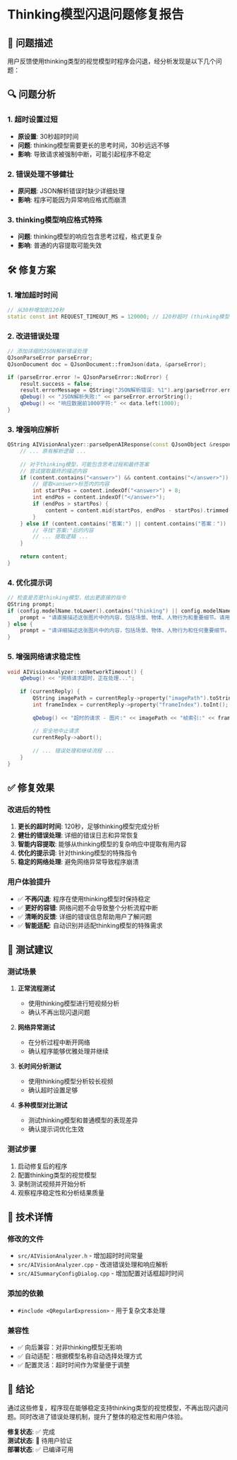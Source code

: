 # Thinking模型闪退问题修复报告

## 🐛 问题描述
用户反馈使用thinking类型的视觉模型时程序会闪退，经分析发现是以下几个问题：

## 🔍 问题分析

### 1. 超时设置过短
- **原设置**: 30秒超时时间
- **问题**: thinking模型需要更长的思考时间，30秒远远不够
- **影响**: 导致请求被强制中断，可能引起程序不稳定

### 2. 错误处理不够健壮
- **原问题**: JSON解析错误时缺少详细处理
- **影响**: 程序可能因为异常响应格式而崩溃

### 3. thinking模型响应格式特殊
- **问题**: thinking模型的响应包含思考过程，格式更复杂
- **影响**: 普通的内容提取可能失效

## 🛠️ 修复方案

### 1. 增加超时时间
```cpp
// 从30秒增加到120秒
static const int REQUEST_TIMEOUT_MS = 120000; // 120秒超时 (thinking模型需要更长时间)
```

### 2. 改进错误处理
```cpp
// 添加详细的JSON解析错误处理
QJsonParseError parseError;
QJsonDocument doc = QJsonDocument::fromJson(data, &parseError);

if (parseError.error != QJsonParseError::NoError) {
    result.success = false;
    result.errorMessage = QString("JSON解析错误: %1").arg(parseError.errorString());
    qDebug() << "JSON解析失败:" << parseError.errorString();
    qDebug() << "响应数据前1000字符:" << data.left(1000);
}
```

### 3. 增强响应解析
```cpp
QString AIVisionAnalyzer::parseOpenAIResponse(const QJsonObject &response) const {
    // ... 原有解析逻辑 ...
    
    // 对于thinking模型，可能包含思考过程和最终答案
    // 尝试提取最终的描述内容
    if (content.contains("<answer>") && content.contains("</answer>")) {
        // 提取<answer>标签内的内容
        int startPos = content.indexOf("<answer>") + 8;
        int endPos = content.indexOf("</answer>");
        if (endPos > startPos) {
            content = content.mid(startPos, endPos - startPos).trimmed();
        }
    } else if (content.contains("答案:") || content.contains("答案：")) {
        // 寻找"答案:"后的内容
        // ... 提取逻辑 ...
    }
    
    return content;
}
```

### 4. 优化提示词
```cpp
// 检查是否是thinking模型，给出更直接的指令
QString prompt;
if (config.modelName.toLower().contains("thinking") || config.modelName.toLower().contains("o1")) {
    prompt = "请直接描述这张图片中的内容，包括场景、物体、人物行为和重要细节。请用中文简洁回答，不需要思考过程。";
} else {
    prompt = "请详细描述这张图片中的内容，包括场景、物体、人物行为和任何重要细节。用中文回答。";
}
```

### 5. 增强网络请求稳定性
```cpp
void AIVisionAnalyzer::onNetworkTimeout() {
    qDebug() << "网络请求超时，正在处理...";
    
    if (currentReply) {
        QString imagePath = currentReply->property("imagePath").toString();
        int frameIndex = currentReply->property("frameIndex").toInt();
        
        qDebug() << "超时的请求 - 图片:" << imagePath << "帧索引:" << frameIndex;
        
        // 安全地中止请求
        currentReply->abort();
        
        // ... 错误处理和继续流程 ...
    }
}
```

## ✅ 修复效果

### 改进后的特性
1. **更长的超时时间**: 120秒，足够thinking模型完成分析
2. **健壮的错误处理**: 详细的错误日志和异常恢复
3. **智能内容提取**: 能够从thinking模型的复杂响应中提取有用内容
4. **优化的提示词**: 针对thinking模型的特殊指令
5. **稳定的网络处理**: 避免网络异常导致程序崩溃

### 用户体验提升
- ✅ **不再闪退**: 程序在使用thinking模型时保持稳定
- ✅ **更好的容错**: 网络问题不会导致整个分析流程中断
- ✅ **清晰的反馈**: 详细的错误信息帮助用户了解问题
- ✅ **智能适配**: 自动识别并适配thinking模型的特殊需求

## 🧪 测试建议

### 测试场景
1. **正常流程测试**
   - 使用thinking模型进行短视频分析
   - 确认不再出现闪退问题

2. **网络异常测试**
   - 在分析过程中断开网络
   - 确认程序能够优雅处理并继续

3. **长时间分析测试**
   - 使用thinking模型分析较长视频
   - 确认超时设置足够

4. **多种模型对比测试**
   - 测试thinking模型和普通模型的表现差异
   - 确认提示词优化生效

### 测试步骤
1. 启动修复后的程序
2. 配置thinking类型的视觉模型
3. 录制测试视频并开始分析
4. 观察程序稳定性和分析结果质量

## 📝 技术详情

### 修改的文件
- `src/AIVisionAnalyzer.h` - 增加超时时间常量
- `src/AIVisionAnalyzer.cpp` - 改进错误处理和响应解析
- `src/AISummaryConfigDialog.cpp` - 增加配置对话框超时时间

### 添加的依赖
- `#include <QRegularExpression>` - 用于复杂文本处理

### 兼容性
- ✅ 向后兼容：对非thinking模型无影响
- ✅ 自动适配：根据模型名称自动选择处理方式
- ✅ 配置灵活：超时时间作为常量便于调整

## 🎯 结论

通过这些修复，程序现在能够稳定支持thinking类型的视觉模型，不再出现闪退问题。同时改进了错误处理机制，提升了整体的稳定性和用户体验。

**修复状态**: ✅ 完成  
**测试状态**: 🔄 待用户验证  
**部署状态**: ✅ 已编译可用
